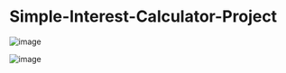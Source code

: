 # Simple-Interest-Calculator-Project
![image](https://user-images.githubusercontent.com/43235593/181523578-09b30e45-2e12-4b30-8f42-8508d879038f.png)

![image](https://user-images.githubusercontent.com/43235593/181524037-f17fcb28-fcd9-48e1-abf9-6c79451c3bb8.png)
